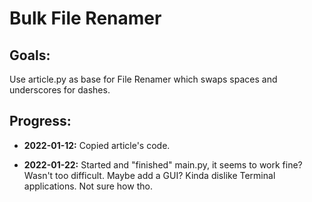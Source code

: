 # Bulk File Renamer

## Goals:

Use article.py as base for File Renamer which swaps spaces and underscores for dashes. 

## Progress:
+ **2022-01-12:** Copied article's code.

+ **2022-01-22:** Started and "finished" main.py, it seems to work fine? Wasn't too difficult. Maybe add a GUI? Kinda dislike Terminal applications. Not sure how tho. 